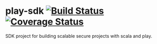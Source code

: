play-sdk [![Build Status](https://api.travis-ci.org/arjunsol/play-sdk.png)](https://travis-ci.org/arjunsol/play-sdk) [![Coverage Status](https://coveralls.io/repos/github/arjunsol/play-sdk/badge.svg?branch=master)](https://coveralls.io/github/arjunsol/play-sdk?branch=master)
=========================

SDK project for building scalable secure projects with scala and play.
